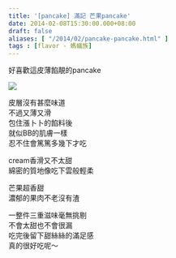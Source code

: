 ```yaml
---
title: '[pancake] 滿記 芒果pancake'
date: 2014-02-08T15:30:00.000+08:00
draft: false
aliases: [ "/2014/02/pancake-pancake.html" ]
tags : [flavor - 螞蟻族]
---
```


好喜歡這皮薄餡靚的pancake  

![](/images/honeymoon.jpg)

皮層沒有甚麼味道  
不過又薄又滑  
包住漲卜卜的餡料後  
就似BB的肌膚一樣  
忍不住會篤篤多幾下才吃  
  
cream香滑又不太甜  
綿密的質地像吃下雲般輕柔  
  
芒果超香甜  
濃郁的果肉不老沒有渣  
  
一整件三重滋味毫無挑剔  
不會太甜也不會很漏  
吃完後留下甜絲絲的滿足感  
真的很好吃呢～
